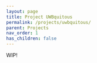 ```yaml
---
layout: page
title: Project UWBquitous
permalink: /projects/uwbquitous/
parent: Projects
nav_order: 1
has_children: false
---
```


WIP!
